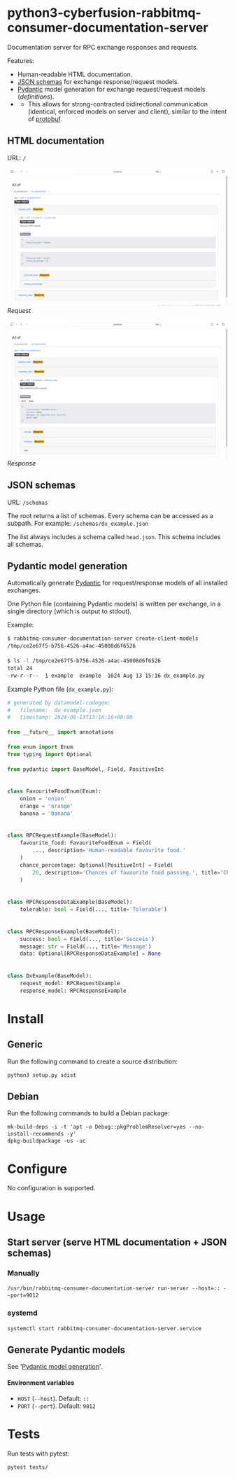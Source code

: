# python3-cyberfusion-rabbitmq-consumer-documentation-server

Documentation server for RPC exchange responses and requests.

Features:

* Human-readable HTML documentation.
* [JSON schemas](https://json-schema.org/) for exchange response/request models.
* [Pydantic](https://docs.pydantic.dev/latest/) model generation for exchange request/request models (*definitions*).
* * This allows for strong-contracted bidirectional communication (identical, enforced models on server and client), similar to the intent of [protobuf](https://protobuf.dev/).

## HTML documentation

URL: `/`

![HTML documentation: request](assets/request.png)
*Request*

![HTML documentation: response](assets/response.png)
*Response*

## JSON schemas

URL: `/schemas`

The root returns a list of schemas. Every schema can be accessed as a subpath. For example: `/schemas/dx_example.json`

The list always includes a schema called `head.json`. This schema includes all schemas.

## Pydantic model generation

Automatically generate [Pydantic](https://docs.pydantic.dev/latest/) for request/response models of all installed exchanges.

One Python file (containing Pydantic models) is written per exchange, in a single directory (which is output to stdout).

Example:

```bash
$ rabbitmq-consumer-documentation-server create-client-models
/tmp/ce2e67f5-b756-4526-a4ac-45008d6f6526

$ ls -l /tmp/ce2e67f5-b756-4526-a4ac-45008d6f6526
total 24
-rw-r--r--  1 example  example  1024 Aug 13 15:16 dx_example.py
```

Example Python file (`dx_example.py`):

```python
# generated by datamodel-codegen:
#   filename:  dx_example.json
#   timestamp: 2024-08-13T13:16:16+00:00

from __future__ import annotations

from enum import Enum
from typing import Optional

from pydantic import BaseModel, Field, PositiveInt


class FavouriteFoodEnum(Enum):
    onion = 'onion'
    orange = 'orange'
    banana = 'banana'


class RPCRequestExample(BaseModel):
    favourite_food: FavouriteFoodEnum = Field(
        ..., description='Human-readable favourite food.'
    )
    chance_percentage: Optional[PositiveInt] = Field(
        20, description='Chances of favourite food passing.', title='Chance Percentage'
    )


class RPCResponseDataExample(BaseModel):
    tolerable: bool = Field(..., title='Tolerable')


class RPCResponseExample(BaseModel):
    success: bool = Field(..., title='Success')
    message: str = Field(..., title='Message')
    data: Optional[RPCResponseDataExample] = None


class DxExample(BaseModel):
    request_model: RPCRequestExample
    response_model: RPCResponseExample
```

# Install

## Generic

Run the following command to create a source distribution:

    python3 setup.py sdist

## Debian

Run the following commands to build a Debian package:

    mk-build-deps -i -t 'apt -o Debug::pkgProblemResolver=yes --no-install-recommends -y'
    dpkg-buildpackage -us -uc

# Configure

No configuration is supported.

# Usage

## Start server (serve HTML documentation + JSON schemas)

### Manually

    /usr/bin/rabbitmq-consumer-documentation-server run-server --host=:: --port=9012

### systemd

    systemctl start rabbitmq-consumer-documentation-server.service

## Generate Pydantic models

See '[Pydantic model generation](#pydantic-model-generation)'.

#### Environment variables

* `HOST` (`--host`). Default: `::`
* `PORT` (`--port`). Default: `9012`

# Tests

Run tests with pytest:

    pytest tests/
